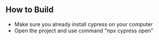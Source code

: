 ## How to Build
- Make sure you already install cypress on your computer
- Open the project and use command "npx cypress open"